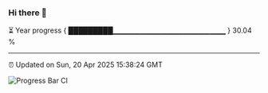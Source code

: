 ### Hi there 👋

⏳ Year progress { █████████▁▁▁▁▁▁▁▁▁▁▁▁▁▁▁▁▁▁▁▁▁ } 30.04 %

---

⏰ Updated on Sun, 20 Apr 2025 15:38:24 GMT

![Progress Bar CI](https://github.com/IshwaranRudhara/GIT-ACTION/workflows/Progress%20Bar%20CI/badge.svg)
